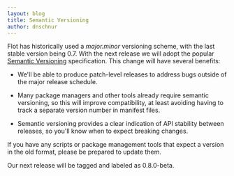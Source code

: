```yaml
---
layout: blog
title: Semantic Versioning
author: dnschnur
---
```


Flot has historically used a *major.minor* versioning scheme, with the last
stable version being 0.7.  With the next release we will adopt the popular
[Semantic Versioning](http://semver.org) specification.  This change will have
several benefits:

 - We'll be able to produce patch-level releases to address bugs outside of the
   major release schedule.

 - Many package managers and other tools already require semantic versioning,
   so this will improve compatibility, at least avoiding having to track a
   separate version number in manifest files.

 - Semantic versioning provides a clear indication of API stability between
   releases, so you'll know when to expect breaking changes.

If you have any scripts or package management tools that expect a version in
the old format, please be prepared to update them.

Our next release will be tagged and labeled as 0.8.0-beta.
